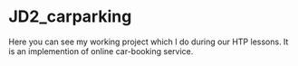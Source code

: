 # JD2_carparking
Here you can see my working project which I do during our HTP lessons. It is an implemention of online car-booking service.
